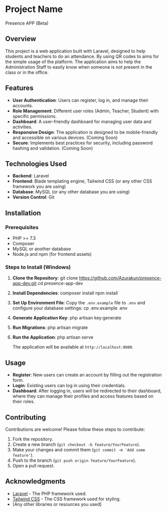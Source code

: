 # Project Name
Presence APP (Beta)

## Overview

This project is a web application built with Laravel, designed to help students and teachers to do an attendance. By using QR codes to aims for the simple usage of the platform. The application aims to help the Administration Staff to easily know when someone is not present in the class or in the office. 

## Features

- **User Authentication**: Users can register, log in, and manage their accounts.
- **Role Management**: Different user roles (Admin, Teacher, Student) with specific permissions.
- **Dashboard**: A user-friendly dashboard for managing user data and activities.
- **Responsive Design**: The application is designed to be mobile-friendly and accessible on various devices. (Coming Soon)
- **Secure**: Implements best practices for security, including password hashing and validation. (Coming Soon)

## Technologies Used

- **Backend**: Laravel
- **Frontend**: Blade templating engine, Tailwind CSS (or any other CSS framework you are using)
- **Database**: MySQL (or any other database you are using)
- **Version Control**: Git

## Installation

### Prerequisites

- PHP >= 7.3
- Composer
- MySQL or another database
- Node.js and npm (for frontend assets)

### Steps to Install (Windows)

1. **Clone the Repository**: git clone https://github.com/Azurakun/presence-app-dev.git cd presence-app-dev
2. **Install Dependencies**: composer install npm install
3. **Set Up Environment File**: Copy the `.env.example` file to `.env` and configure your database settings: cp .env.example .env
4. **Generate Application Key**: php artisan key:generate
5. **Run Migrations**: php artisan migrate
6. **Run the Application**: php artisan serve

   The application will be available at `http://localhost:8000`.

## Usage

- **Register**: New users can create an account by filling out the registration form.
- **Login**: Existing users can log in using their credentials.
- **Dashboard**: After logging in, users will be redirected to their dashboard, where they can manage their profiles and access features based on their roles.

## Contributing

Contributions are welcome! Please follow these steps to contribute:

1. Fork the repository.
2. Create a new branch (`git checkout -b feature/YourFeature`).
3. Make your changes and commit them (`git commit -m 'Add some feature'`).
4. Push to the branch (`git push origin feature/YourFeature`).
5. Open a pull request.

## Acknowledgments

- [Laravel](https://laravel.com/) - The PHP framework used.
- [Tailwind CSS](https://tailwindcss.com/) - The CSS framework used for styling.
- [Any other libraries or resources you used]
